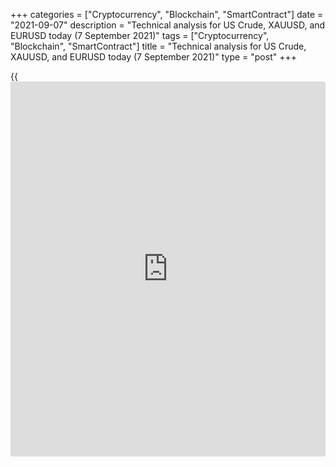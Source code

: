 +++
categories = ["Cryptocurrency", "Blockchain", "SmartContract"]
date = "2021-09-07"
description = "Technical analysis for US Crude, XAUUSD, and EURUSD today (7 September 2021)"
tags = ["Cryptocurrency", "Blockchain", "SmartContract"]
title = "Technical analysis for US Crude, XAUUSD, and EURUSD today (7 September 2021)"
type = "post"
+++

{{<iframe id="large-banner" src="https://www.bounty.group/#slide=20.0" width="100%" height="600" scrolling="no" style="border: 0px solid rgb(216, 221, 230); border-radius: 3px;">}}

2021-09-07

2021-09-07

Short-term analysis for oil, gold, and EURUSD for 07.09.2021Alex
Rodionov

I welcome my fellow traders! I have made a price forecast for US Crude,
XAUUSD, and EURUSD using a combination of margin zones methodology and
technical analysis. Based on the market analysis, I suggest entry
signals for intraday traders.

Since yesterday, gold has been in a correction with a target in the
Intermediary Zone 1813 - 1811.

The article covers the following subjects:

## Oil price forecast for today: USCrude analysis

Oil is trading in correction with the target at the trend key support
67.87 - 67.62. Now the price is testing the zone of good sell prices
69.51 - 69.39. It is reasonable to enter short trades in this zone.

The purchases according to the trend require a test of a strong support
level, for example, the zone of 67.87 - 67.17. After that, wait for the
buyers' reaction and enter a long trade according to the pattern with
the target at level 70.33.

### [USCrude][1] trading ideas for today:

Sell from the zone of 69.51 - 68.75. TakeProfit: 67.75. StopLoss: 69.65.

* * *

## Gold price forecast for today: XAUUSD analysis

The short-term gold trend is up. The main growth target is the Gold Zone
1845 - 1843.

Since yesterday, gold has been in a correction with a target in the
Intermediary Zone 1813 - 1811. Holding this zone by buyers will lead to
the price rise and the update of last week's local high. In this case,
enter long gold trades.

The breakout of the Intermediary Zone will lead to the reversal of the
short-term uptrend. In this case, consider a short trade with a target
in the lower Target Zone 1792 - 1788.

### [XAUUSD][2] trading ideas for today:

Buy according to the pattern in Intermediary Zone 1813 - 1811.
TakeProfit: 1833. StopLoss: according to the pattern rules.

* * *

## Euro/Dollar forecast for today: EURUSD analysis

The euro is trading in a short-term uptrend with the target in the Gold
Zone 1.1936 - 1.1928. Now the price chart shows the development of the
corrective pattern. Within its framework, the traders tested the
Additional Zone 1.1865 - 1.1860. Buyers still hold the zone.

Today, the search for euro purchases according to the pattern with the
target in the Gold Zone is a matter of primary importance. If the
pattern is not provided, but the Additional Zone is broken out, then
look for an opportunity to sell the euro in correction with the target
in the Intermediary Zone 1.1821 - 1.1812.

### [EURUSD][3] trading ideas for today:

Buy according to the pattern in Additional Zone 1.1865 - 1.1860.
TakeProfit: Gold Zone 1.1936 - 1.1928. StopLoss: according to the
pattern rules.

* * *

P.S. Did you like my article? Share it in social networks: it will be
the best “thank you" :)

Ask me questions and comment below. I’ll be glad to answer your
questions and give necessary explanations.

 **Useful links:**

  * I recommend trying to trade with a reliable broker [here][4]. The system allows you to trade by yourself or copy successful traders from all across the globe.
  * Use my promo-code BLOG for getting deposit bonus 50% on LiteForex platform. Just enter this code in the appropriate field while [depositing][5] your trading account.
  * Telegram chat for traders: <t.me/liteforexengchat>. We are sharing the signals and trading experience
  * Telegram channel with high-quality analytics, Forex reviews, training articles, and other useful things for traders <t.me/liteforex>

## Price chart of XAUUSD in real time mode

The content of this article reflects the author’s opinion and does not
necessarily reflect the official position of LiteForex. The material
published on this page is provided for informational purposes only and
should not be considered as the provision of investment advice for the
purposes of Directive 2004/39/EC.

Rate this article:

{{value}}

( {{count}} {{title}} )

   1. my.liteforex.com/trading?type=oil
   2. my.liteforex.com/trading/chart?symbol=XAUUSD&returnUrl=true
   3. my.liteforex.com/trading/chart?symbol=EURUSD&returnUrl=true
   4. my.liteforex.com/?category=analysts-opinions&slug=short-term-analysis-for-oil-gold-and-eurusd-for-07092021&openPopup=%2Fregistration%2Fpopup&utm_source=blog&utm_medium=article&utm_campaign=bonus
   5. my.liteforex.com/deposit/?category=analysts-opinions&slug=short-term-analysis-for-oil-gold-and-eurusd-for-07092021&promo_code=BLOG&utm_source=blog&utm_medium=article&utm_campaign=bonus